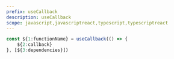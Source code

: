```yaml
---
prefix: useCallback
description: useCallback
scope: javascript,javascriptreact,typescript,typescriptreact
---
```


```javascript
const ${1:functionName} = useCallback(() => {
	${2:callback}
}, [${3:dependencies}])
```
